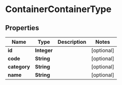 

# ContainerContainerType

## Properties

Name | Type | Description | Notes
------------ | ------------- | ------------- | -------------
**id** | **Integer** |  |  [optional]
**code** | **String** |  |  [optional]
**category** | **String** |  |  [optional]
**name** | **String** |  |  [optional]



